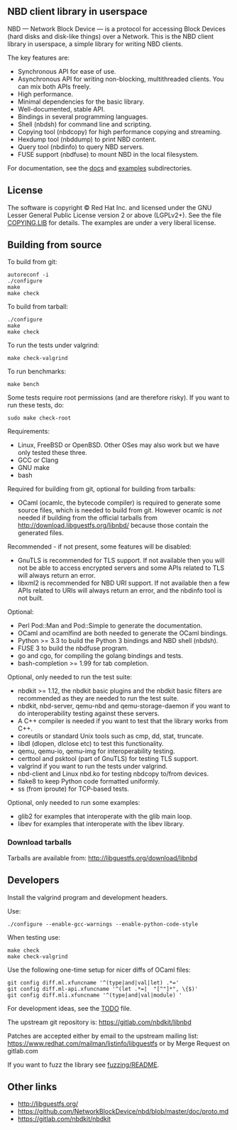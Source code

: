 ## NBD client library in userspace

NBD — Network Block Device — is a protocol for accessing Block Devices
(hard disks and disk-like things) over a Network.  This is the NBD
client library in userspace, a simple library for writing NBD clients.

The key features are:

* Synchronous API for ease of use.
* Asynchronous API for writing non-blocking, multithreaded clients.
  You can mix both APIs freely.
* High performance.
* Minimal dependencies for the basic library.
* Well-documented, stable API.
* Bindings in several programming languages.
* Shell (nbdsh) for command line and scripting.
* Copying tool (nbdcopy) for high performance copying and streaming.
* Hexdump tool (nbddump) to print NBD content.
* Query tool (nbdinfo) to query NBD servers.
* FUSE support (nbdfuse) to mount NBD in the local filesystem.

For documentation, see the [docs](docs/) and [examples](examples/)
subdirectories.


## License

The software is copyright © Red Hat Inc. and licensed under the GNU
Lesser General Public License version 2 or above (LGPLv2+).  See the
file [COPYING.LIB](COPYING.LIB) for details.  The examples are under a
very liberal license.


## Building from source

To build from git:

```
autoreconf -i
./configure
make
make check
```

To build from tarball:

```
./configure
make
make check
```

To run the tests under valgrind:

```
make check-valgrind
```

To run benchmarks:

```
make bench
```

Some tests require root permissions (and are therefore risky).  If you
want to run these tests, do:

```
sudo make check-root
```

Requirements:

* Linux, FreeBSD or OpenBSD.
  Other OSes may also work but we have only tested these three.
* GCC or Clang
* GNU make
* bash

Required for building from git, optional for building from tarballs:

* OCaml (ocamlc, the bytecode compiler) is required to generate some
  source files, which is needed to build from git.  However ocamlc is
  _not_ needed if building from the official tarballs from
  http://download.libguestfs.org/libnbd/ because those contain the
  generated files.

Recommended - if not present, some features will be disabled:

* GnuTLS is recommended for TLS support.
  If not available then you will not be able to access encrypted
  servers and some APIs related to TLS will always return an error.
* libxml2 is recommended for NBD URI support.
  If not available then a few APIs related to URIs will always return
  an error, and the nbdinfo tool is not built.

Optional:

* Perl Pod::Man and Pod::Simple to generate the documentation.
* OCaml and ocamlfind are both needed to generate the OCaml bindings.
* Python >= 3.3 to build the Python 3 bindings and NBD shell (nbdsh).
* FUSE 3 to build the nbdfuse program.
* go and cgo, for compiling the golang bindings and tests.
* bash-completion >= 1.99 for tab completion.

Optional, only needed to run the test suite:

* nbdkit >= 1.12, the nbdkit basic plugins and the nbdkit basic
  filters are recommended as they are needed to run the test suite.
* nbdkit, nbd-server, qemu-nbd and qemu-storage-daemon if you want to
  do interoperability testing against these servers.
* A C++ compiler is needed if you want to test that the library works
  from C++.
* coreutils or standard Unix tools such as cmp, dd, stat, truncate.
* libdl (dlopen, dlclose etc) to test this functionality.
* qemu, qemu-io, qemu-img for interoperability testing.
* certtool and psktool (part of GnuTLS) for testing TLS support.
* valgrind if you want to run the tests under valgrind.
* nbd-client and Linux nbd.ko for testing nbdcopy to/from devices.
* flake8 to keep Python code formatted uniformly.
* ss (from iproute) for TCP-based tests.

Optional, only needed to run some examples:

* glib2 for examples that interoperate with the glib main loop.
* libev for examples that interoperate with the libev library.


### Download tarballs

Tarballs are available from:
http://libguestfs.org/download/libnbd


## Developers

Install the valgrind program and development headers.

Use:

```
./configure --enable-gcc-warnings --enable-python-code-style
```

When testing use:

```
make check
make check-valgrind
```

Use the following one-time setup for nicer diffs of OCaml files:

```
git config diff.ml.xfuncname '^(type|and|val|let) .*='
git config diff.ml-api.xfuncname '^(let .*=|  "[^"]*", \{$)'
git config diff.mli.xfuncname '^(type|and|val|module) '
```

For development ideas, see the [TODO](TODO) file.

The upstream git repository is:
https://gitlab.com/nbdkit/libnbd

Patches are accepted either by email to the upstream mailing list:
https://www.redhat.com/mailman/listinfo/libguestfs
or by Merge Request on gitlab.com

If you want to fuzz the library see [fuzzing/README](fuzzing/README).


## Other links

* http://libguestfs.org/
* https://github.com/NetworkBlockDevice/nbd/blob/master/doc/proto.md
* https://gitlab.com/nbdkit/nbdkit
